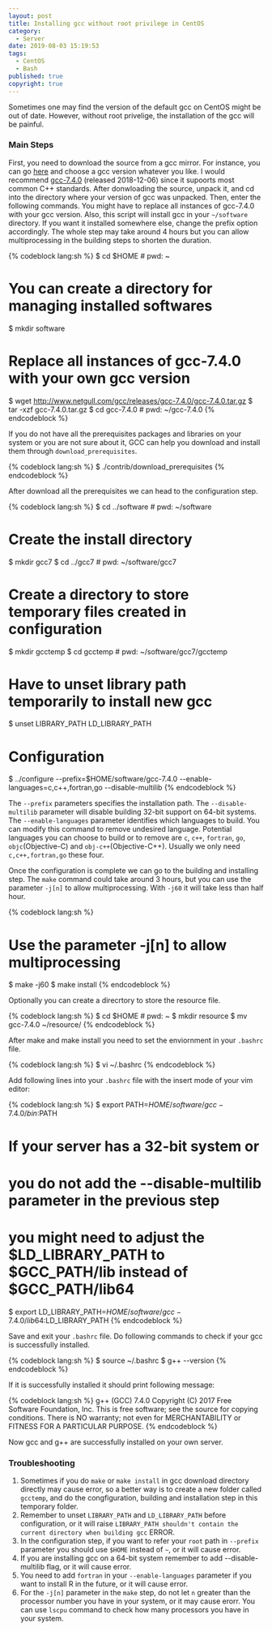 ```yaml
---
layout: post
title: Installing gcc without root privilege in CentOS
category:
  - Server
date: 2019-08-03 15:19:53
tags: 
  - CentOS
  - Bash
published: true
copyright: true
---
```


Sometimes one may find the version of the default gcc on CentOS might be out of date. However, without root privelige, the installation of the gcc will be painful.

<!-- more -->
### Main Steps

First, you need to download the source from a gcc mirror. For instance, you can go [here](http://www.netgull.com/gcc/releases/) and choose a gcc version whatever you like. I would recommend [gcc-7.4.0](http://www.netgull.com/gcc/releases/gcc-7.4.0/) (released 2018-12-06) since it supoorts most common C++ standards. After donwloading the source, unpack it, and cd into the directory where your version of gcc was unpacked. Then, enter the following commands. You might have to replace all instances of gcc-7.4.0 with your gcc version. Also, this script will install gcc in your `~/software` directory. If you want it installed somewhere else, change the prefix option accordingly. The whole step may take around 4 hours but you can allow multiprocessing in the building steps to shorten the duration.

{% codeblock lang:sh %}
$ cd $HOME # pwd: ~
# You can create a directory for managing installed softwares
$ mkdir software
# Replace all instances of gcc-7.4.0 with your own gcc version
$ wget http://www.netgull.com/gcc/releases/gcc-7.4.0/gcc-7.4.0.tar.gz
$ tar -xzf gcc-7.4.0.tar.gz
$ cd gcc-7.4.0 # pwd: ~/gcc-7.4.0
{% endcodeblock %}

If you do not have all the prerequisites packages and libraries on your system or you are not sure about it, GCC can help you download and install them through `download_prerequisites`.

{% codeblock lang:sh %}
$ ./contrib/download_prerequisites 
{% endcodeblock %}

After download all the prerequisites we can head to the configuration step.

{% codeblock lang:sh %}
$ cd ../software # pwd: ~/software
# Create the install directory
$ mkdir gcc7
$ cd ../gcc7 # pwd: ~/software/gcc7
# Create a directory to store temporary files created in configuration
$ mkdir gcctemp
$ cd gcctemp # pwd: ~/software/gcc7/gcctemp
# Have to unset library path temporarily to install new gcc
$ unset LIBRARY_PATH LD_LIBRARY_PATH
# Configuration
$ ../configure --prefix=$HOME/software/gcc-7.4.0 --enable-languages=c,c++,fortran,go --disable-multilib
{% endcodeblock %}

The `--prefix` parameters specifies the installation path. The `--disable-multilib` parameter will disable building 32-bit support on 64-bit systems. The `--enable-languages` parameter identifies which languages to build. You can modify this command to remove undesired language. Potential languages you can choose to build or to remove are `c`, `c++`, `fortran`, `go`, `objc`(Objective-C) and `obj-c++`(Objective-C++). Usually we only need `c,c++,fortran,go` these four.

Once the configuration is complete we can go to the building and installing step. The `make` command could take around 3 hours, but you can use the parameter `-j[n]` to allow multiprocessing. With `-j60` it will take less than half hour. 

{% codeblock lang:sh %}
# Use the parameter -j[n] to allow multiprocessing
$ make -j60
$ make install
{% endcodeblock %}

Optionally you can create a direcrtory to store the resource file.

{% codeblock lang:sh %}
$ cd $HOME # pwd: ~
$ mkdir resource
$ mv gcc-7.4.0 ~/resource/
{% endcodeblock %}

After make and make install you need to set the enviornment in your `.bashrc` file. 

{% codeblock lang:sh %}
$ vi ~/.bashrc
{% endcodeblock %}

Add following lines into your `.bashrc` file with the insert mode of your vim editor:

{% codeblock lang:sh %}
$ export PATH=$HOME/software/gcc-7.4.0/bin:$PATH
# If your server has a 32-bit system or 
# you do not add the --disable-multilib parameter in the previous step 
# you might need to adjust the $LD_LIBRARY_PATH to $GCC_PATH/lib instead of $GCC_PATH/lib64
$ export LD_LIBRARY_PATH=$HOME/software/gcc-7.4.0/lib64:$LD_LIBRARY_PATH
{% endcodeblock %}

Save and exit your `.bashrc` file. Do following commands to check if your gcc is successfully installed.  

{% codeblock lang:sh %}
$ source ~/.bashrc
$ g++ --version
{% endcodeblock %}

If it is successfully installed it should print following message:

{% codeblock lang:sh %}
g++ (GCC) 7.4.0
Copyright (C) 2017 Free Software Foundation, Inc.
This is free software; see the source for copying conditions. There is NO warranty; not even for MERCHANTABILITY or FITNESS FOR A PARTICULAR PURPOSE.
{% endcodeblock %}

Now gcc and g++ are successfully installed on your own server.

### Troubleshooting

1. Sometimes if you do `make` or `make install` in gcc download directory directly may cause error, so a better way is to create a new folder called `gcctemp`, and do the congfiguration, building and installation step in this temporary folder.
2. Remember to unset `LIBRARY_PATH` and `LD_LIBRARY_PATH` before configuration, or it will raise `LIBRARY_PATH shouldn't contain the current directory when building gcc` ERROR.
3. In the configuration step, if you want to refer your `root` path in `--prefix` parameter you should use `$HOME` instead of `~`, or it will cause error.
4. If you are installing gcc on a 64-bit system remember to add --disable-multilib flag, or it will cause error.
5. You need to add `fortran` in your  `--enable-languages` parameter if you want to install R in the future, or it will cause error.
6. For the `-j[n]` parameter in the `make` step, do not let `n` greater than the processor number you have in your system, or it may cause erorr. You can use `lscpu` command to check how many processors you have in your system. 